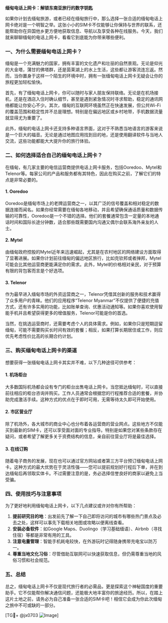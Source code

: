 **缅甸电话上网卡：解锁东南亚旅行的数字钥匙**

如果你计划去缅甸旅游，或者已经在缅甸旅行中，那么选择一张合适的缅甸电话上网卡绝对是一个明智之举。这张小小的SIM卡不仅能够让你保持与世界的联系，还能帮助你在异国他乡更方便地获取信息、导航以及享受各种在线服务。今天，我们就来聊聊缅甸的电话上网卡，看看它到底能为你带来哪些便利。

### 一、为什么需要缅甸电话上网卡？

缅甸是一个充满魅力的国家，拥有丰富的文化遗产和壮丽的自然景观。无论是仰光的大金塔，蒲甘的佛塔群，还是茵莱湖上的水上生活，这些都让游客流连忘返。然而，当你置身于这样一个陌生的环境中时，拥有一张缅甸电话上网卡无疑会让你的旅程更加轻松愉快。

首先，有了缅甸电话上网卡，你可以随时与家人朋友保持联络。无论是在机场接机，还是在酒店入住时确认细节，甚至是遇到紧急情况时寻求帮助，稳定的通讯网络都能让你安心不少。其次，缅甸的互联网环境虽然正在快速发展，但公共Wi-Fi的覆盖范围和稳定性并不总是理想。特别是在偏远地区或乡村地带，手机数据流量就显得尤为重要了。

此外，缅甸的电话上网卡还支持多种语言界面，这对于不熟悉当地语言的游客来说是一个巨大的福音。无论是通过地图应用找到目的地，还是使用翻译软件与当地人交流，这些功能都能大大提升你的旅行体验。

### 二、如何选择适合自己的缅甸电话上网卡？

在缅甸，有几家主要的电信运营商提供电话上网卡服务，包括Ooredoo、Mytel和Telenor等。每家公司的产品和服务都有其特色，因此在购买之前，了解它们的特点是非常必要的。

#### 1. Ooredoo
Ooredoo是缅甸市场上的老牌运营商之一，以其广泛的信号覆盖和相对稳定的数据连接而闻名。如果你经常需要在缅甸各地移动，并且希望确保通话质量和数据传输的可靠性，Ooredoo是一个不错的选择。他们的套餐通常包含一定量的本地通话时间和国际长途分钟数，适合那些既需要国内沟通又偶尔会联系海外亲友的人士。

#### 2. Mytel
由缅甸政府控股的Mytel近年来迅速崛起，尤其是在农村地区的网络建设方面取得了显著进展。如果你计划前往缅甸的偏远地区旅行，比如克钦邦或者掸邦，Mytel可能会比其他运营商更能满足你的需求。此外，Mytel的价格相对亲民，对于预算有限的背包客而言是个好选项。

#### 3. Telenor
作为最早进入缅甸市场的外资运营商之一，Telenor凭借其创新的服务和技术赢得了众多用户的青睐。他们的应用程序“Telenor Myanmar”不仅提供了便捷的充值方式，还有许多实用的功能，比如账单查询、优惠活动通知等。如果你喜欢使用智能手机并且希望获得更多的增值服务，Telenor可能是你的首选。

当然，在挑选运营商时，还需要考虑个人的具体需求。例如，如果你只是短期逗留缅甸，可能不需要购买长时间有效的套餐；相反，如果打算长期居住或工作，则应优先考虑性价比高的长期合约计划。

### 三、购买缅甸电话上网卡的渠道

想要获得一张缅甸电话上网卡其实并不难，以下几种途径可供参考：

#### 1. 机场柜台
大多数国际机场都会设有专门的柜台出售电话上网卡。当您抵达缅甸时，可以直接前往相应的柜台咨询并购买。工作人员通常会根据您的行程推荐合适的套餐，并协助完成激活手续。这种方式的优点在于即时可用，无需等待太久即可开始使用。

#### 2. 市区营业厅
除了机场外，各大城市的商业中心也分布着各运营商的营业网点。这些地方不仅能买到最新的SIM卡，还可以享受面对面的专业指导。特别是如果您对某些条款存在疑问，或者希望了解更多关于资费结构的信息，亲自前往营业厅将是最佳选择。

#### 3. 在线订购
随着电子商务的发展，现在也可以通过官方网站或者第三方平台预订缅甸电话上网卡。这种方式的最大优势在于灵活性强——您可以提前规划好行程后下单，并在到达缅甸后再领取实体卡。不过需要注意的是，务必选择信誉良好的商家以避免上当受骗。

### 四、使用技巧与注意事项

为了更好地利用缅甸电话上网卡，以下几点建议或许对你有所帮助：

1. **提前研究目的地**：出发前先了解一下自己即将访问的城市有哪些热门景点及必去之处，这样可以事先下载相关地图或攻略以便离线查看。
2. **安装必备软件**：如Google Maps、Duolingo（学习基础缅语）、Airbnb（寻找住宿）等都是非常有用的工具。
3. **注意电量管理**：智能手机耗电较快，在外游玩时记得随身携带充电宝以防万一。
4. **尊重当地文化习俗**：尽管借助互联网可以快速获取信息，但仍需尊重当地的风俗习惯和社会规范。

### 五、总结

总之，缅甸电话上网卡不仅是现代旅行者的必需品，更是探索这个神秘国度的重要助手。它不仅能帮你解决通信问题，还能极大地丰富你的旅途经历。所以，在踏上这片土地之前，请务必为自己准备一张合适的SIM卡吧！相信它会成为你此次缅甸之旅中不可或缺的一部分。

[TG💪+ @jx0703 ![Image](https://github.com/user-attachments/assets/dbca1d08-cadb-493c-b0ec-ad6f7a83f270)]